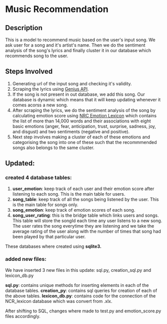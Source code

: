 # Music Recommendation
## Description

This is a model to recommend music based on the user's input song. We ask user for a song and it's artist's name. Then we do the sentiment analysis of the song's lyrics and finally cluster it in our database which recommends song to the user.

## Steps Involved

1. Generating url of the input song and checking it's validity.
2. Scraping the lyrics using [Genius API](https://genius.com/Ed-sheeran-shape-of-you-lyrics).
3. If the song is not present in out database, we add this song. Our database is dynamic which means that it will keep updating whenever it comes acorss a new song.
4. After scraping the lyrics, we do the sentiment analysis of the song by calculating emotion score using [NRC Emotion Lexicon](https://saifmohammad.com/WebPages/NRC-Emotion-Lexicon.htm) which contains the list of more than 14,000 words and their associations with eight basic emotions (anger, fear, anticipation, trust, surprise, sadness, joy, and disgust) and two sentiments (negative and positive). 
5. Next step involves making a cluster of each of these emotions and categorising the song into one of these such that the recommmended songs also belongs to the same cluster.


## Updated:

### created 4 database tables:

1. **user_emotion**: keep track of each user and their emotion score after listening to each song. This is the main table for users.
2. **song_table**: keep track of all the songs being listened by the user. This is the main table for songs only.
3. **song_emotion**: keep track of emotion scores of each song.
4. **song_user_rating**: this is the bridge table which links users and songs. This table will store the songId each time any user listens to a new song. The user rates the song everytime they are listening and we take the average rating of the user along with the number of times that song had been played by that particular user.

These databases where created using **sqlite3.**

### added new files:

We have inserted 3 new files in this update: sql.py, creation_sql.py and lexicon_db.py

**sql.py**: contains unique methods for inserting elements in each of the database tables.
**creation_py**: contains sql queries for creation of each of the above tables.
**lexicon_db.py**: contains code for the connection of the NCR_lexicon database which was convert from .xlx.

After shifting to SQL, changes where made to test.py and emotion_score.py files accordingly.



